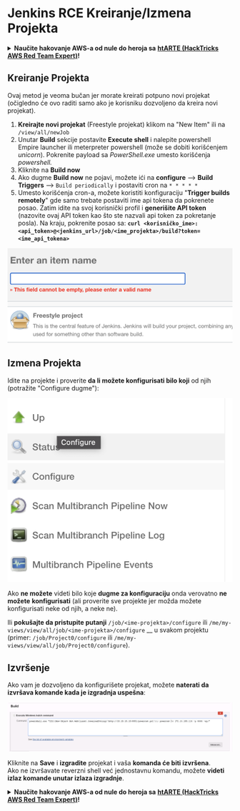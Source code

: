 # Jenkins RCE Kreiranje/Izmena Projekta

<details>

<summary><strong>Naučite hakovanje AWS-a od nule do heroja sa</strong> <a href="https://training.hacktricks.xyz/courses/arte"><strong>htARTE (HackTricks AWS Red Team Expert)</strong></a><strong>!</strong></summary>

Drugi načini podrške HackTricks-u:

* Ako želite da vidite **vašu kompaniju reklamiranu na HackTricks-u** ili **preuzmete HackTricks u PDF formatu** Proverite [**PLANOVE ZA PRIJAVU**](https://github.com/sponsors/carlospolop)!
* Nabavite [**zvanični PEASS & HackTricks swag**](https://peass.creator-spring.com)
* Otkrijte [**Porodicu PEASS**](https://opensea.io/collection/the-peass-family), našu kolekciju ekskluzivnih [**NFT-ova**](https://opensea.io/collection/the-peass-family)
* **Pridružite se** 💬 [**Discord grupi**](https://discord.gg/hRep4RUj7f) ili [**telegram grupi**](https://t.me/peass) ili nas **pratite** na **Twitteru** 🐦 [**@hacktricks\_live**](https://twitter.com/hacktricks\_live)**.**
* **Podelite svoje hakovanje trikove slanjem PR-ova na** [**HackTricks**](https://github.com/carlospolop/hacktricks) i [**HackTricks Cloud**](https://github.com/carlospolop/hacktricks-cloud) github repozitorijume.

</details>

## Kreiranje Projekta

Ovaj metod je veoma bučan jer morate kreirati potpuno novi projekat (očigledno će ovo raditi samo ako je korisniku dozvoljeno da kreira novi projekat).

1. **Kreirajte novi projekat** (Freestyle projekat) klikom na "New Item" ili na `/view/all/newJob`
2. Unutar **Build** sekcije postavite **Execute shell** i nalepite powershell Empire launcher ili meterpreter powershell (može se dobiti korišćenjem _unicorn_). Pokrenite payload sa _PowerShell.exe_ umesto korišćenja _powershell._
3. Kliknite na **Build now**
1. Ako dugme **Build now** ne pojavi, možete ići na **configure** --> **Build Triggers** --> `Build periodically` i postaviti cron na `* * * * *`
2. Umesto korišćenja cron-a, možete koristiti konfiguraciju "**Trigger builds remotely**" gde samo trebate postaviti ime api tokena da pokrenete posao. Zatim idite na svoj korisnički profil i **generišite API token** (nazovite ovaj API token kao što ste nazvali api token za pokretanje posla). Na kraju, pokrenite posao sa: **`curl <korisničko_ime>:<api_token>@<jenkins_url>/job/<ime_projekta>/build?token=<ime_api_tokena>`**

![](<../../.gitbook/assets/image (165).png>)

## Izmena Projekta

Idite na projekte i proverite **da li možete konfigurisati bilo koji** od njih (potražite "Configure dugme"):

![](<../../.gitbook/assets/image (265).png>)

Ako **ne možete** videti bilo koje **dugme za konfiguraciju** onda verovatno **ne možete** **konfigurisati** (ali proverite sve projekte jer možda možete konfigurisati neke od njih, a neke ne).

Ili **pokušajte da pristupite putanji** `/job/<ime-projekta>/configure` ili `/me/my-views/view/all/job/<ime-projekta>/configure` \_\_ u svakom projektu (primer: `/job/Project0/configure` ili `/me/my-views/view/all/job/Project0/configure`).

## Izvršenje

Ako vam je dozvoljeno da konfigurišete projekat, možete **naterati da izvršava komande kada je izgradnja uspešna**:

![](<../../.gitbook/assets/image (98).png>)

Kliknite na **Save** i **izgradite** projekat i vaša **komanda će biti izvršena**.\
Ako ne izvršavate reverzni shell već jednostavnu komandu, možete **videti izlaz komande unutar izlaza izgradnje**. 

<details>

<summary><strong>Naučite hakovanje AWS-a od nule do heroja sa</strong> <a href="https://training.hacktricks.xyz/courses/arte"><strong>htARTE (HackTricks AWS Red Team Expert)</strong></a><strong>!</strong></summary>

Drugi načini podrške HackTricks-u:

* Ako želite da vidite **vašu kompaniju reklamiranu na HackTricks-u** ili **preuzmete HackTricks u PDF formatu** Proverite [**PLANOVE ZA PRIJAVU**](https://github.com/sponsors/carlospolop)!
* Nabavite [**zvanični PEASS & HackTricks swag**](https://peass.creator-spring.com)
* Otkrijte [**Porodicu PEASS**](https://opensea.io/collection/the-peass-family), našu kolekciju ekskluzivnih [**NFT-ova**](https://opensea.io/collection/the-peass-family)
* **Pridružite se** 💬 [**Discord grupi**](https://discord.gg/hRep4RUj7f) ili [**telegram grupi**](https://t.me/peass) ili nas **pratite** na **Twitteru** 🐦 [**@hacktricks\_live**](https://twitter.com/hacktricks\_live)**.**
* **Podelite svoje hakovanje trikove slanjem PR-ova na** [**HackTricks**](https://github.com/carlospolop/hacktricks) i [**HackTricks Cloud**](https://github.com/carlospolop/hacktricks-cloud) github repozitorijume.

</details>
